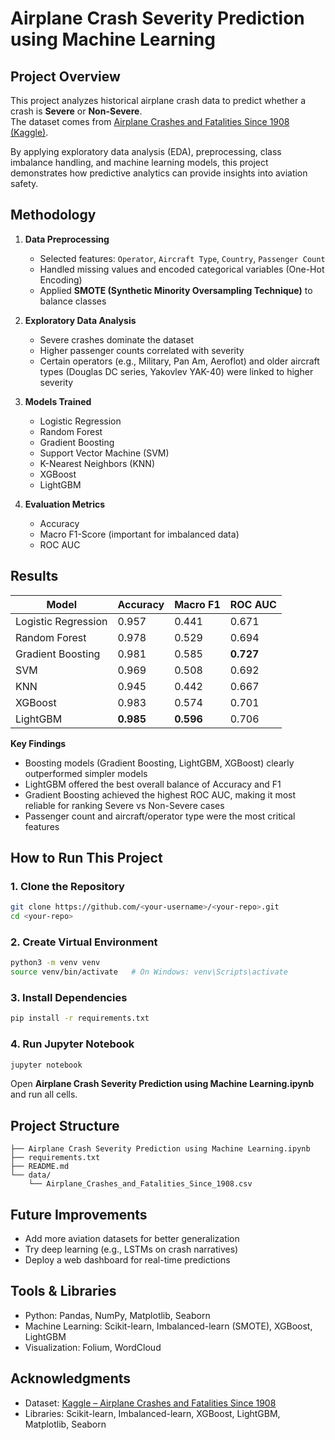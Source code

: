 
# Airplane Crash Severity Prediction using Machine Learning

## Project Overview
This project analyzes historical airplane crash data to predict whether a crash is **Severe** or **Non-Severe**.  
The dataset comes from [Airplane Crashes and Fatalities Since 1908 (Kaggle)](https://www.kaggle.com/datasets/saurograndi/airplane-crashes-since-1908).  

By applying exploratory data analysis (EDA), preprocessing, class imbalance handling, and machine learning models, this project demonstrates how predictive analytics can provide insights into aviation safety.

## Methodology
1. **Data Preprocessing**
   - Selected features: `Operator`, `Aircraft Type`, `Country`, `Passenger Count`
   - Handled missing values and encoded categorical variables (One-Hot Encoding)
   - Applied **SMOTE (Synthetic Minority Oversampling Technique)** to balance classes

2. **Exploratory Data Analysis**
   - Severe crashes dominate the dataset
   - Higher passenger counts correlated with severity
   - Certain operators (e.g., Military, Pan Am, Aeroflot) and older aircraft types (Douglas DC series, Yakovlev YAK-40) were linked to higher severity

3. **Models Trained**
   - Logistic Regression  
   - Random Forest  
   - Gradient Boosting  
   - Support Vector Machine (SVM)  
   - K-Nearest Neighbors (KNN)  
   - XGBoost  
   - LightGBM  

4. **Evaluation Metrics**
   - Accuracy  
   - Macro F1-Score (important for imbalanced data)  
   - ROC AUC  

## Results

| Model                | Accuracy | Macro F1 | ROC AUC |
|-----------------------|----------|----------|---------|
| Logistic Regression   | 0.957    | 0.441    | 0.671   |
| Random Forest         | 0.978    | 0.529    | 0.694   |
| Gradient Boosting     | 0.981    | 0.585    | **0.727** |
| SVM                   | 0.969    | 0.508    | 0.692   |
| KNN                   | 0.945    | 0.442    | 0.667   |
| XGBoost               | 0.983    | 0.574    | 0.701   |
| LightGBM              | **0.985** | **0.596** | 0.706   |

**Key Findings**
- Boosting models (Gradient Boosting, LightGBM, XGBoost) clearly outperformed simpler models  
- LightGBM offered the best overall balance of Accuracy and F1  
- Gradient Boosting achieved the highest ROC AUC, making it most reliable for ranking Severe vs Non-Severe cases  
- Passenger count and aircraft/operator type were the most critical features  

## How to Run This Project

### 1. Clone the Repository
```bash
git clone https://github.com/<your-username>/<your-repo>.git
cd <your-repo>
````

### 2. Create Virtual Environment

```bash
python3 -m venv venv
source venv/bin/activate   # On Windows: venv\Scripts\activate
```

### 3. Install Dependencies

```bash
pip install -r requirements.txt
```

### 4. Run Jupyter Notebook

```bash
jupyter notebook
```

Open **Airplane Crash Severity Prediction using Machine Learning.ipynb** and run all cells.

## Project Structure

```
├── Airplane Crash Severity Prediction using Machine Learning.ipynb
├── requirements.txt
├── README.md
└── data/
    └── Airplane_Crashes_and_Fatalities_Since_1908.csv
```

## Future Improvements

* Add more aviation datasets for better generalization
* Try deep learning (e.g., LSTMs on crash narratives)
* Deploy a web dashboard for real-time predictions

## Tools & Libraries

* Python: Pandas, NumPy, Matplotlib, Seaborn
* Machine Learning: Scikit-learn, Imbalanced-learn (SMOTE), XGBoost, LightGBM
* Visualization: Folium, WordCloud

## Acknowledgments

* Dataset: [Kaggle – Airplane Crashes and Fatalities Since 1908](https://www.kaggle.com/datasets/saurograndi/airplane-crashes-since-1908)
* Libraries: Scikit-learn, Imbalanced-learn, XGBoost, LightGBM, Matplotlib, Seaborn

```


